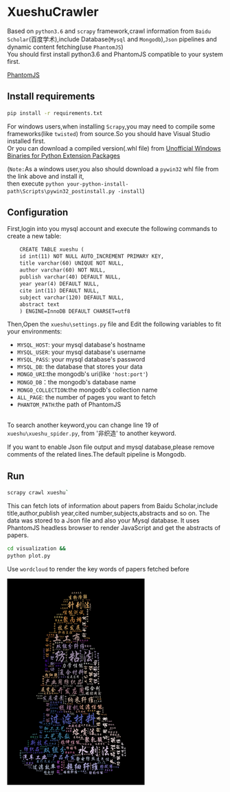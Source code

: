 # XueshuCrawler
Based on `python3.6` and `scrapy` framework,crawl information from `Baidu Scholar`(百度学术),include Database(`Mysql` and `Mongodb`),`Json` pipelines and dynamic content fetching(use `PhantomJS`)<br>
You should first install python3.6 and PhantomJS compatible to your system first.

[PhantomJS](http://phantomjs.org/download.html)

## Install requirements
```Bash
pip install -r requirements.txt
```

For windows users,when installing `Scrapy`,you may need to compile some frameworks(like `twisted`) from source.So you should have Visual Studio installed first.<br>Or you can download a compiled version(.whl file) from
[Unofficial Windows Binaries for Python Extension Packages](http://www.lfd.uci.edu/~gohlke/pythonlibs/)<br>

(`Note:`As a windows user,you also should download a `pywin32` whl file from the link above and install it,<br>then execute `python your-python-install-path\Scripts\pywin32_postinstall.py -install`)

## Configuration

First,login into you mysql account and execute the following commands to create a new table:<br>

        CREATE TABLE xueshu (
        id int(11) NOT NULL AUTO_INCREMENT PRIMARY KEY,
        title varchar(60) UNIQUE NOT NULL,
        author varchar(60) NOT NULL,
        publish varchar(40) DEFAULT NULL,
        year year(4) DEFAULT NULL,
        cite int(11) DEFAULT NULL,
        subject varchar(120) DEFAULT NULL,
        abstract text
        ) ENGINE=InnoDB DEFAULT CHARSET=utf8

Then,Open the `xueshu\settings.py` file and 
Edit the following variables to fit your environments:<br>


* `MYSQL_HOST`: your mysql database's hostname
* `MYSQL_USER`: your mysql database's username
* `MYSQL_PASS`: your mysql database's password
* `MYSQL_DB`: the database that stores your data
* `MONGO_URI`:the mongodb's uri(like `'host:port'`)
* `MONGO_DB`：the mongodb's database name
* `MONGO_COLLECTION`:the mongodb's collection name
* `ALL_PAGE`: the number of pages you want to fetch
* `PHANTOM_PATH`:the path of PhantomJS

<br>To search another keyword,you can change line 19 of `xueshu\xueshu_spider.py`,
from '非织造' to another keyword.

If you want to enable Json file output and mysql database,please remove comments of the related lines.The default pipeline is Mongodb.

## Run

```Bash
scrapy crawl xueshu`
```

This can fetch lots of information about papers from Baidu Scholar,include title,author,publish year,cited number,subjects,abstracts and so on.
The data was stored to a Json file and also your Mysql database.
It uses PhantomJS headless browser to render JavaScript and get the abstracts of papers.

```Bash
cd visualization &&
python plot.py
```
Use `wordcloud` to render the key words of papers fetched before

<img width="320" height="480" src="https://github.com/beautyonly/scrapy-infoCrawl/blob/master/xueshu/wordcloud.png"/>








